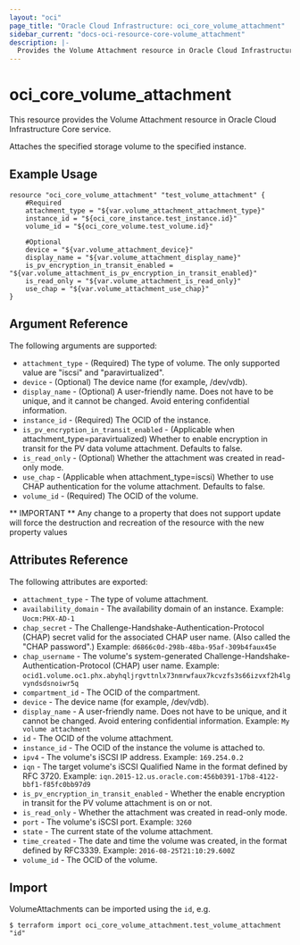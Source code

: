 ```yaml
---
layout: "oci"
page_title: "Oracle Cloud Infrastructure: oci_core_volume_attachment"
sidebar_current: "docs-oci-resource-core-volume_attachment"
description: |-
  Provides the Volume Attachment resource in Oracle Cloud Infrastructure Core service
---
```


# oci_core_volume_attachment
This resource provides the Volume Attachment resource in Oracle Cloud Infrastructure Core service.

Attaches the specified storage volume to the specified instance.


## Example Usage

```hcl
resource "oci_core_volume_attachment" "test_volume_attachment" {
	#Required
	attachment_type = "${var.volume_attachment_attachment_type}"
	instance_id = "${oci_core_instance.test_instance.id}"
	volume_id = "${oci_core_volume.test_volume.id}"

	#Optional
	device = "${var.volume_attachment_device}"
	display_name = "${var.volume_attachment_display_name}"
	is_pv_encryption_in_transit_enabled = "${var.volume_attachment_is_pv_encryption_in_transit_enabled}"
	is_read_only = "${var.volume_attachment_is_read_only}"
	use_chap = "${var.volume_attachment_use_chap}"
}
```

## Argument Reference

The following arguments are supported:

* `attachment_type` - (Required) The type of volume. The only supported value are "iscsi" and "paravirtualized".
* `device` - (Optional) The device name (for example, /dev/vdb).
* `display_name` - (Optional) A user-friendly name. Does not have to be unique, and it cannot be changed. Avoid entering confidential information. 
* `instance_id` - (Required) The OCID of the instance.
* `is_pv_encryption_in_transit_enabled` - (Applicable when attachment_type=paravirtualized) Whether to enable encryption in transit for the PV data volume attachment. Defaults to false.
* `is_read_only` - (Optional) Whether the attachment was created in read-only mode.
* `use_chap` - (Applicable when attachment_type=iscsi) Whether to use CHAP authentication for the volume attachment. Defaults to false.
* `volume_id` - (Required) The OCID of the volume.


** IMPORTANT **
Any change to a property that does not support update will force the destruction and recreation of the resource with the new property values

## Attributes Reference

The following attributes are exported:

* `attachment_type` - The type of volume attachment.
* `availability_domain` - The availability domain of an instance.  Example: `Uocm:PHX-AD-1` 
* `chap_secret` - The Challenge-Handshake-Authentication-Protocol (CHAP) secret valid for the associated CHAP user name. (Also called the "CHAP password".)  Example: `d6866c0d-298b-48ba-95af-309b4faux45e` 
* `chap_username` - The volume's system-generated Challenge-Handshake-Authentication-Protocol (CHAP) user name.  Example: `ocid1.volume.oc1.phx.abyhqljrgvttnlx73nmrwfaux7kcvzfs3s66izvxf2h4lgvyndsdsnoiwr5q` 
* `compartment_id` - The OCID of the compartment.
* `device` - The device name (for example, /dev/vdb).
* `display_name` - A user-friendly name. Does not have to be unique, and it cannot be changed. Avoid entering confidential information.  Example: `My volume attachment` 
* `id` - The OCID of the volume attachment.
* `instance_id` - The OCID of the instance the volume is attached to.
* `ipv4` - The volume's iSCSI IP address.  Example: `169.254.0.2` 
* `iqn` - The target volume's iSCSI Qualified Name in the format defined by RFC 3720.  Example: `iqn.2015-12.us.oracle.com:456b0391-17b8-4122-bbf1-f85fc0bb97d9` 
* `is_pv_encryption_in_transit_enabled` - Whether the enable encryption in transit for the PV volume attachment is on or not.
* `is_read_only` - Whether the attachment was created in read-only mode.
* `port` - The volume's iSCSI port.  Example: `3260` 
* `state` - The current state of the volume attachment.
* `time_created` - The date and time the volume was created, in the format defined by RFC3339.  Example: `2016-08-25T21:10:29.600Z` 
* `volume_id` - The OCID of the volume.

## Import

VolumeAttachments can be imported using the `id`, e.g.

```
$ terraform import oci_core_volume_attachment.test_volume_attachment "id"
```

